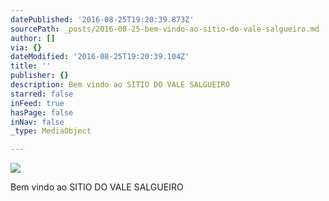 ```yaml
---
datePublished: '2016-08-25T19:20:39.873Z'
sourcePath: _posts/2016-08-25-bem-vindo-ao-sitio-do-vale-salgueiro.md
author: []
via: {}
dateModified: '2016-08-25T19:20:39.104Z'
title: ''
publisher: {}
description: Bem vindo ao SITIO DO VALE SALGUEIRO
starred: false
inFeed: true
hasPage: false
inNav: false
_type: MediaObject

---
```

![](https://the-grid-user-content.s3-us-west-2.amazonaws.com/2f5e97c4-bc64-4669-8f94-61002686ee3b.jpg)

Bem vindo ao SITIO DO VALE SALGUEIRO